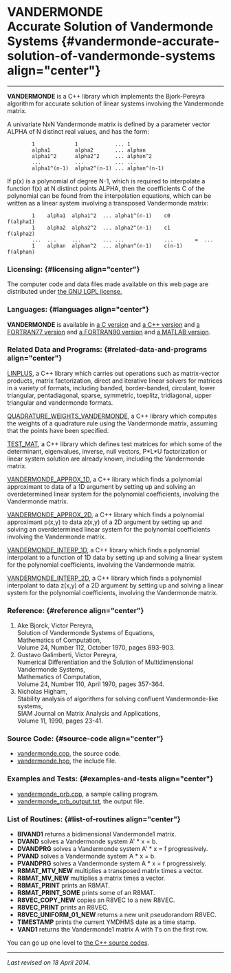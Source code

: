 VANDERMONDE\
Accurate Solution of Vandermonde Systems {#vandermonde-accurate-solution-of-vandermonde-systems align="center"}
========================================

------------------------------------------------------------------------

**VANDERMONDE** is a C++ library which implements the Bjork-Pereyra
algorithm for accurate solution of linear systems involving the
Vandermonde matrix.

A univariate NxN Vandermonde matrix is defined by a parameter vector
ALPHA of N distinct real values, and has the form:

            1             1            ... 1
            alpha1        alpha2       ... alphan
            alpha1^2      alpha2^2     ... alphan^2
            ...           ...          ... ...
            alpha1^(n-1)  alpha2^(n-1) ... alphan^(n-1)
          

If p(x) is a polynomial of degree N-1, which is required to interpolate
a function f(x) at N distinct points ALPHA, then the coefficients C of
the polynomial can be found from the interpolation equations, which can
be written as a linear system involving a transposed Vandermonde matrix:

            1    alpha1  alpha1^2  ... alpha1^(n-1)    c0           f(alpha1)
            1    alpha2  alpha2^2  ... alpha2^(n-1)    c1           f(alpha2)
            ...  ...     ...       ... ...             ...       =  ...
            1    alphan  alphan^2  ... alphan^(n-1)    c(n-1)       f(alphan)
          

### Licensing: {#licensing align="center"}

The computer code and data files made available on this web page are
distributed under [the GNU LGPL license.](../../txt/gnu_lgpl.txt)

### Languages: {#languages align="center"}

**VANDERMONDE** is available in [a C
version](../../c_src/vandermonde/vandermonde.md) and [a C++
version](../../master/vandermonde/vandermonde.md) and [a FORTRAN77
version](../../f77_src/vandermonde/vandermonde.md) and [a FORTRAN90
version](../../f_src/vandermonde/vandermonde.md) and [a MATLAB
version](../../m_src/vandermonde/vandermonde.md).

### Related Data and Programs: {#related-data-and-programs align="center"}

[LINPLUS](../../master/linplus/linplus.md), a C++ library which
carries out operations such as matrix-vector products, matrix
factorization, direct and iterative linear solvers for matrices in a
variety of formats, including banded, border-banded, circulant, lower
triangular, pentadiagonal, sparse, symmetric, toeplitz, tridiagonal,
upper triangular and vandermonde formats.

[QUADRATURE\_WEIGHTS\_VANDERMONDE](../../master/quadrature_weights_vandermonde/quadrature_weights_vandermonde.md),
a C++ library which computes the weights of a quadrature rule using the
Vandermonde matrix, assuming that the points have been specified.

[TEST\_MAT](../../master/test_mat/test_mat.md), a C++ library which
defines test matrices for which some of the determinant, eigenvalues,
inverse, null vectors, P\*L\*U factorization or linear system solution
are already known, including the Vandermonde matrix.

[VANDERMONDE\_APPROX\_1D](../../master/vandermonde_approx_1d/vandermonde_approx_1d.md),
a C++ library which finds a polynomial approximant to data of a 1D
argument by setting up and solving an overdetermined linear system for
the polynomial coefficients, involving the Vandermonde matrix.

[VANDERMONDE\_APPROX\_2D](../../master/vandermonde_approx_2d/vandermonde_approx_2d.md),
a C++ library which finds a polynomial approximant p(x,y) to data z(x,y)
of a 2D argument by setting up and solving an overdetermined linear
system for the polynomial coefficients involving the Vandermonde matrix.

[VANDERMONDE\_INTERP\_1D](../../master/vandermonde_interp_1d/vandermonde_interp_1d.md),
a C++ library which finds a polynomial interpolant to a function of 1D
data by setting up and solving a linear system for the polynomial
coefficients, involving the Vandermonde matrix.

[VANDERMONDE\_INTERP\_2D](../../master/vandermonde_interp_2d/vandermonde_interp_2d.md),
a C++ library which finds a polynomial interpolant to data z(x,y) of a
2D argument by setting up and solving a linear system for the polynomial
coefficients, involving the Vandermonde matrix.

### Reference: {#reference align="center"}

1.  Ake Bjorck, Victor Pereyra,\
    Solution of Vandermonde Systems of Equations,\
    Mathematics of Computation,\
    Volume 24, Number 112, October 1970, pages 893-903.
2.  Gustavo Galimberti, Victor Pereyra,\
    Numerical Differentiation and the Solution of Multidimensional
    Vandermonde Systems,\
    Mathematics of Computation,\
    Volume 24, Number 110, April 1970, pages 357-364.
3.  Nicholas Higham,\
    Stability analysis of algorithms for solving confluent
    Vandermonde-like systems,\
    SIAM Journal on Matrix Analysis and Applications,\
    Volume 11, 1990, pages 23-41.

### Source Code: {#source-code align="center"}

-   [vandermonde.cpp](vandermonde.cpp), the source code.
-   [vandermonde.hpp](vandermonde.hpp), the include file.

### Examples and Tests: {#examples-and-tests align="center"}

-   [vandermonde\_prb.cpp](vandermonde_prb.cpp), a sample calling
    program.
-   [vandermonde\_prb\_output.txt](vandermonde_prb_output.txt), the
    output file.

### List of Routines: {#list-of-routines align="center"}

-   **BIVAND1** returns a bidimensional Vandermonde1 matrix.
-   **DVAND** solves a Vandermonde system A' \* x = b.
-   **DVANDPRG** solves a Vandermonde system A' \* x = f progressively.
-   **PVAND** solves a Vandermonde system A \* x = b.
-   **PVANDPRG** solves a Vandermonde system A \* x = f progressively.
-   **R8MAT\_MTV\_NEW** multiplies a transposed matrix times a vector.
-   **R8MAT\_MV\_NEW** multiplies a matrix times a vector.
-   **R8MAT\_PRINT** prints an R8MAT.
-   **R8MAT\_PRINT\_SOME** prints some of an R8MAT.
-   **R8VEC\_COPY\_NEW** copies an R8VEC to a new R8VEC.
-   **R8VEC\_PRINT** prints an R8VEC.
-   **R8VEC\_UNIFORM\_01\_NEW** returns a new unit pseudorandom R8VEC.
-   **TIMESTAMP** prints the current YMDHMS date as a time stamp.
-   **VAND1** returns the Vandermonde1 matrix A with 1's on the first
    row.

You can go up one level to [the C++ source codes](../cpp_src.md).

------------------------------------------------------------------------

*Last revised on 18 April 2014.*
